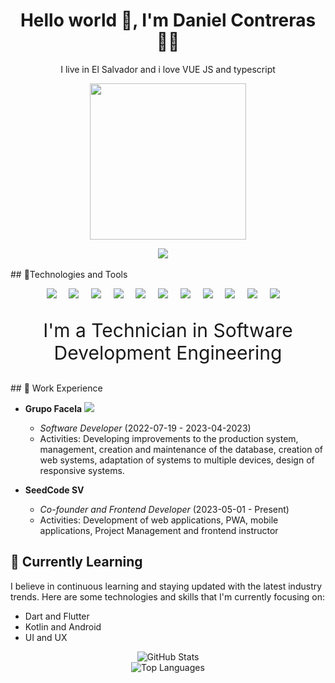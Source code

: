 <h1 align='center'> Hello world 👋, I'm Daniel Contreras   👨‍💻 </h1>

<p align='center'>
  I live in El Salvador and i love VUE JS and typescript
</p>

<p align='center'>
  <a href="#"><img width="250px" src="https://upload.wikimedia.org/wikipedia/commons/thumb/9/95/Vue.js_Logo_2.svg/1200px-Vue.js_Logo_2.svg.png"></a>
</p>


<p align='center'>
  <a href="https://www.linkedin.com/in/danniel-contreras/"><img src="https://img.shields.io/badge/linkedin-%230077B5.svg?&style=for-the-badge&logo=linkedin&logoColor=white" /></a>&nbsp;&nbsp;&nbsp;&nbsp;
</p>
## 🔧Technologies and Tools
<p align='center'>
  <img src="https://img.shields.io/badge/Vue.js-35495E?style=for-the-badge&logo=vuedotjs&logoColor=4FC08D"/>&nbsp;&nbsp;&nbsp;&nbsp;
  <img src="https://img.shields.io/badge/React-20232A?style=for-the-badge&logo=react&logoColor=61DAFB"/>&nbsp;&nbsp;&nbsp;&nbsp;
  <img src="https://img.shields.io/badge/TypeScript-007ACC?style=for-the-badge&logo=typescript&logoColor=white" />&nbsp;&nbsp;&nbsp;&nbsp;
  <img src="https://img.shields.io/badge/JavaScript-323330?style=for-the-badge&logo=javascript&logoColor=F7DF1E"/>&nbsp;&nbsp;&nbsp;&nbsp;
  <img src="https://img.shields.io/badge/HTML5-E34F26?style=for-the-badge&logo=html5&logoColor=white"/>&nbsp;&nbsp;&nbsp;&nbsp;
  <img src="https://img.shields.io/badge/CSS3-1572B6?style=for-the-badge&logo=css3&logoColor=white"/>&nbsp;&nbsp;&nbsp;&nbsp;
  <img src="https://img.shields.io/badge/PHP-777BB4?style=for-the-badge&logo=php&logoColor=white"/>&nbsp;&nbsp;&nbsp;&nbsp;
  <img src="https://img.shields.io/badge/Tailwind_CSS-38B2AC?style=for-the-badge&logo=tailwind-css&logoColor=white" />&nbsp;&nbsp;&nbsp;&nbsp;
  <img src="https://img.shields.io/badge/MySQL-00000F?style=for-the-badge&logo=mysql&logoColor=white"/>&nbsp;&nbsp;&nbsp;&nbsp;
  <img src="https://img.shields.io/badge/Node.js-43853D?style=for-the-badge&logo=node.js&logoColor=white"/>&nbsp;&nbsp;&nbsp;&nbsp;
  <img src="https://img.shields.io/badge/React_Native-20232A?style=for-the-badge&logo=react&logoColor=61DAFB"/>&nbsp;&nbsp;&nbsp;&nbsp;
</p>

<p align='center' style="font-size:30px">
  I'm a Technician in Software Development Engineering
</p>
## 💼 Work Experience

- **Grupo Facela**
  <img src="https://grupofacela.com/wp-content/uploads/2019/02/main-logo-facela-top.png" />
  - *Software Developer* (2022-07-19 - 2023-04-2023)
  - Activities: Developing improvements to the production system, management, creation and maintenance of the database, creation of web systems, adaptation of systems to multiple devices, design of responsive systems.

- **SeedCode SV** 
  - *Co-founder and Frontend Developer* (2023-05-01 - Present)
  - Activities: Development of web applications, PWA, mobile applications, Project Management and frontend instructor

## 🌱 Currently Learning

I believe in continuous learning and staying updated with the latest industry trends. Here are some technologies and skills that I'm currently focusing on:

- Dart and Flutter 
- Kotlin and Android
- UI and UX

<!-- Reemplaza {username} con tu nombre de usuario de GitHub -->
<!-- Reemplaza {username} con tu nombre de usuario de GitHub -->
<div align="center">
  <img src="https://github-readme-stats.vercel.app/api?username=danniel-contreras&show_icons=true&count_private=true&theme=radical" alt="GitHub Stats" />
</div>

<!-- Reemplaza {username} con tu nombre de usuario de GitHub -->
<div align="center">
  <img src="https://github-readme-stats.vercel.app/api/top-langs/?username=danniel-contreras&layout=compact&theme=radical" alt="Top Languages" />
</div>


